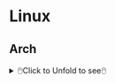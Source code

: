 # Linux

## Arch
<details>
<summary>🖱️Click to Unfold to see🖱️</summary>
  
Name|Icon
--|--
Arch|<img src="Arch/0-Arch_Linux1.png" width="100px"><img src="Arch/0-Arch_Linux.png" width="100px">
ArcoLinux|<img src="Arch/1-ArcoLinux.png" width="100px">
Archcraft|<img src="Arch/2-Archcraft.png" width="100px">
ArchLabs|<img src="Arch/3-ArchLabs.png" width="100px">
Archman|<img src="Arch/4-Archman.png" width="100px">
Artix|<img src="Arch/5-Artix.png" width="100px">
XeroLinux|<img src="Arch/6-XeroLinux.png" width="100px">
ArchBang|<img src="Arch/7-ArchBang.png" width="100px">
BlackArch|<img src="Arch/8-BlackArch.png" width="100px">
ArchStrike|<img src="Arch/9-ArchStrike.png" width="100px">
</details>
